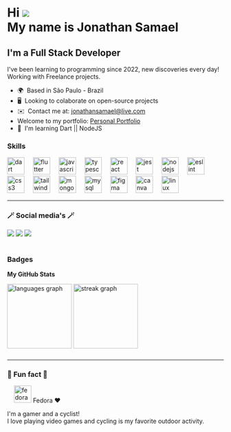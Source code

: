 Hi ![](https://user-images.githubusercontent.com/18350557/176309783-0785949b-9127-417c-8b55-ab5a4333674e.gif)<br>
My name is Jonathan Samael
=======================================================================================================================================

I'm a Full Stack Developer
-------------------------

I've been learning to programming since 2022, new discoveries every day! Working with Freelance projects.

*   🌍  Based in São Paulo - Brazil
*   🖥️  Looking to colaborate on open-source projects
*   ✉️  Contact me at: [jonathansamael@live.com](mailto:jonathansamael@live.com)
*   Welcome to my portfolio: <a href="https://samael-dev-portfolio.vercel.app">Personal Portfolio</a>
*   🧠  I'm learning Dart || NodeJS

### Skills
<div align="left">
  <img src="https://cdn.jsdelivr.net/gh/devicons/devicon/icons/dart/dart-original.svg" height="40" alt="dart logo"  />
  <img width="12" />
  <img src="https://cdn.jsdelivr.net/gh/devicons/devicon/icons/flutter/flutter-original.svg" height="40" alt="flutter logo"  />
  <img width="12" />
  <img src="https://cdn.jsdelivr.net/gh/devicons/devicon/icons/javascript/javascript-original.svg" height="40" alt="javascript logo"  />
  <img width="12" />
  <img src="https://cdn.jsdelivr.net/gh/devicons/devicon/icons/typescript/typescript-original.svg" height="40" alt="typescript logo"  />
  <img width="12" />
  <img src="https://cdn.jsdelivr.net/gh/devicons/devicon/icons/react/react-original.svg" height="40" alt="react logo"  />
  <img width="12" />
  <img src="https://cdn.jsdelivr.net/gh/devicons/devicon/icons/jest/jest-plain.svg" height="40" alt="jest logo"  />
  <img width="12" />
  <img src="https://cdn.jsdelivr.net/gh/devicons/devicon/icons/nodejs/nodejs-original.svg" height="40" alt="nodejs logo"  />
  <img width="12" />
  <img src="https://cdn.jsdelivr.net/gh/devicons/devicon/icons/eslint/eslint-original.svg" height="40" alt="eslint logo"  />
  <img width="12" />
  <img src="https://cdn.jsdelivr.net/gh/devicons/devicon/icons/css3/css3-original.svg" height="40" alt="css3 logo"  />
  <img width="12" />
  <img src="https://cdn.jsdelivr.net/gh/devicons/devicon/icons/tailwindcss/tailwindcss-original-wordmark.svg" height="40" alt="tailwindcss logo"  />
  <img width="12" />
  <img src="https://cdn.jsdelivr.net/gh/devicons/devicon/icons/mongodb/mongodb-original.svg" height="40" alt="mongodb logo"  />
  <img width="12" />
  <img src="https://cdn.jsdelivr.net/gh/devicons/devicon/icons/mysql/mysql-original.svg" height="40" alt="mysql logo"  />
  <img width="12" />
  <img src="https://cdn.jsdelivr.net/gh/devicons/devicon/icons/figma/figma-original.svg" height="40" alt="figma logo"  />
  <img width="12" />
  <img src="https://cdn.jsdelivr.net/gh/devicons/devicon/icons/canva/canva-original.svg" height="40" alt="canva logo"  />
  <img width="12" />
  <img src="https://cdn.jsdelivr.net/gh/devicons/devicon/icons/linux/linux-original.svg" height="40" alt="linux logo"  />
</div> 

***

<h3>🪄 Social media's 🪄</h3>
<div> 
 <a href="https://www.instagram.com/jonathan_samael_" target="_blank"><img src="https://img.shields.io/badge/-Instagram-%23E4405F?style=for-the-badge&logo=instagram&logoColor=white" target="_blank"></a>
 <a href="mailto:jonathansamael@gmail.com"><img src="https://img.shields.io/badge/-Gmail-%23333?style=for-the-badge&logo=gmail&logoColor=red" target="_blank"></a>
  <a href="https://www.linkedin.com/in/jonathan-amaral/" target="_blank"><img src="https://img.shields.io/badge/-LinkedIn-%230077B5?style=for-the-badge&logo=linkedin&logoColor=white" target="_blank"></a>
 </div><br>
 
### Badges

<b>My GitHub Stats</b>
<div align="left">
<img src="https://github-readme-stats.vercel.app/api/top-langs?username=JonathanSamael&locale=en&hide_title=true&layout=compact&card_width=320&langs_count=5&theme=gotham&hide_border=true&order=2" height="150" alt="languages graph"  />
<img src="https://streak-stats.demolab.com?user=JonathanSamael&locale=en&mode=weekly&theme=gotham&hide_border=true&border_radius=5&order=3" height="150" alt="streak graph"  />
</div>

###

 ***
  
  ### 🧩 Fun fact 🧩 
 <p>
  <img width="12" />
  <img src="https://cdn.jsdelivr.net/gh/devicons/devicon/icons/fedora/fedora-original.svg" height="40" alt="fedora logo"  />
  Fedora ❤️
 </p>
  <p>I'm a gamer and a cyclist!<br>
    I love playing video games and cycling is my favorite outdoor activity.</p>
